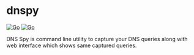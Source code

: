# dnspy
[![Go](https://github.com/sachinsmc/dnspy/actions/workflows/go.yml/badge.svg)](https://github.com/sachinsmc/dnspy/actions/workflows/go.yml)
[![Go](https://github.com/sachinsmc/dnspy/actions/workflows/go.yml/badge.svg?event=status)](https://github.com/sachinsmc/dnspy/actions/workflows/go.yml)

DNS Spy is command line utility to capture your DNS queries along with web interface which shows same captured queries.
